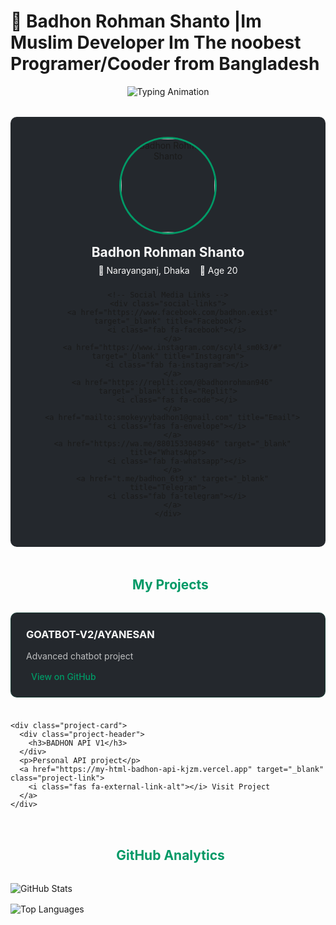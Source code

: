# 🕌 Badhon Rohman Shanto |Im Muslim Developer Im The noobest Programer/Cooder from Bangladesh

<div align="center">
  <img src="https://readme-typing-svg.demolab.com?font=Amiri&size=30&duration=4000&pause=1000&color=009966&width=550&lines=Assalamu+Alaikum+Warahmatullah;Full+Stack+Developer;From+Bangladesh" alt="Typing Animation" />
</div>

<!-- Profile Section -->
<div class="profile-section">
  <div class="profile-container">
    <div class="profile-card">
      <div class="profile-image">
        <img src="https://i.imgur.com/vMbH9SK.jpeg" alt="Badhon Rohman Shanto" />
      </div>
      <div class="profile-details">
        <h2>Badhon Rohman Shanto</h2>
        <div class="profile-info">
          <span>📍 Narayanganj, Dhaka</span>
          <span>🎂 Age 20</span>
        </div>
      </div>
    </div>
    
    <!-- Social Media Links -->
    <div class="social-links">
      <a href="https://www.facebook.com/badhon.exist" target="_blank" title="Facebook">
        <i class="fab fa-facebook"></i>
      </a>
      <a href="https://www.instagram.com/scyl4_sm0k3/#" target="_blank" title="Instagram">
        <i class="fab fa-instagram"></i>
      </a>
      <a href="https://replit.com/@badhonrohman946" target="_blank" title="Replit">
        <i class="fas fa-code"></i>
      </a>
      <a href="mailto:smokeyyybadhon1@gmail.com" title="Email">
        <i class="fas fa-envelope"></i>
      </a>
      <a href="https://wa.me/8801533048946" target="_blank" title="WhatsApp">
        <i class="fab fa-whatsapp"></i>
      </a>
      <a href="t.me/badhon_6t9_x" target="_blank" title="Telegram">
        <i class="fab fa-telegram"></i>
      </a>
    </div>
  </div>
</div>

<!-- Projects Section -->
<div class="projects-section">
  <h2 class="section-title">
    <i class="fas fa-folder-open"></i> My Projects
  </h2>
  
  <div class="projects-grid">
    <div class="project-card">
      <div class="project-header">
        <h3>GOATBOT-V2/AYANESAN</h3>
      </div>
      <p>Advanced chatbot project</p>
      <a href="https://github.com/Badhon512-34/Ayane-san" target="_blank" class="project-link">
        <i class="fab fa-github"></i> View on GitHub
      </a>
    </div>
    
    <div class="project-card">
      <div class="project-header">
        <h3>BADHON API V1</h3>
      </div>
      <p>Personal API project</p>
      <a href="https://my-html-badhon-api-kjzm.vercel.app" target="_blank" class="project-link">
        <i class="fas fa-external-link-alt"></i> Visit Project
      </a>
    </div>
  </div>
</div>

<!-- GitHub Stats -->
<div class="github-stats">
  <h2 class="section-title">
    <i class="fas fa-chart-line"></i> GitHub Analytics
  </h2>
  
  <div class="stats-grid">
    <img src="https://github-readme-stats.vercel.app/api?username=Badhon512-34&show_icons=true&theme=radical" alt="GitHub Stats" />
    <img src="https://github-readme-stats.vercel.app/api/top-langs/?username=Badhon512-34&layout=compact&theme=radical" alt="Top Languages" />
  </div>
</div>

<style>
  /* Base Styles */
  :root {
    --primary: #009966;
    --dark: #0d1117;
    --light: #f8f8f8;
    --card-bg: rgba(13, 17, 23, 0.9);
    --border-radius: 10px;
  }
  
  /* Profile Section */
  .profile-section {
    max-width: 800px;
    margin: 2rem auto;
  }
  
  .profile-container {
    background: var(--card-bg);
    border-radius: var(--border-radius);
    padding: 2rem;
    text-align: center;
  }
  
  .profile-image img {
    width: 150px;
    height: 150px;
    border-radius: 50%;
    border: 3px solid var(--primary);
    object-fit: cover;
  }
  
  .profile-details h2 {
    color: var(--light);
    margin: 1rem 0 0.5rem;
  }
  
  .profile-info {
    display: flex;
    justify-content: center;
    gap: 1rem;
    color: var(--light);
    margin-bottom: 1.5rem;
  }
  
  /* Social Links */
  .social-links {
    display: flex;
    justify-content: center;
    gap: 1.5rem;
    margin-top: 1.5rem;
  }
  
  .social-links a {
    color: var(--light);
    font-size: 1.5rem;
    transition: transform 0.3s ease;
  }
  
  .social-links a:hover {
    color: var(--primary);
    transform: translateY(-3px);
  }
  
  /* Projects Section */
  .projects-section {
    max-width: 800px;
    margin: 3rem auto;
  }
  
  .section-title {
    color: var(--primary);
    text-align: center;
    margin-bottom: 2rem;
    display: flex;
    align-items: center;
    justify-content: center;
    gap: 0.5rem;
  }
  
  .projects-grid {
    display: grid;
    grid-template-columns: repeat(auto-fit, minmax(300px, 1fr));
    gap: 1.5rem;
  }
  
  .project-card {
    background: var(--card-bg);
    border-radius: var(--border-radius);
    padding: 1.5rem;
    border: 1px solid rgba(0, 153, 102, 0.2);
  }
  
  .project-header h3 {
    color: var(--light);
    margin-top: 0;
  }
  
  .project-card p {
    color: rgba(255, 255, 255, 0.7);
    margin: 1rem 0;
  }
  
  .project-link {
    display: inline-flex;
    align-items: center;
    gap: 0.5rem;
    color: var(--primary);
    text-decoration: none;
    font-weight: 500;
  }
  
  .project-link:hover {
    text-decoration: underline;
  }
  
  /* GitHub Stats */
  .github-stats {
    max-width: 800px;
    margin: 3rem auto;
  }
  
  .stats-grid {
    display: grid;
    grid-template-columns: repeat(auto-fit, minmax(300px, 1fr));
    gap: 1rem;
  }
  
  /* Responsive */
  @media (max-width: 600px) {
    .profile-info {
      flex-direction: column;
      gap: 0.5rem;
    }
    
    .projects-grid {
      grid-template-columns: 1fr;
    }
  }
</style>

<script src="https://kit.fontawesome.com/a076d05399.js" crossorigin="anonymous"></script>
